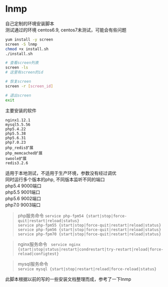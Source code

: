 # lnmp
自己定制的环境安装脚本  
测试通过的环境 centos6.9, centos7未测试，可能会有些问题  

```bash
yum install -y screen
screen -S lnmp
chmod +x install.sh
./install.sh

# 查看screen列表
screen -ls
# 这里有screen的id

# 恢复screen
screen -r [screen_id]

# 退出screen
exit
```

主要安装的软件
```
nginx1.12.1
mysql5.5.56
php5.4.22
php5.5.38
php5.6.31
php7.0.23
php_redis扩展
php_memcached扩展
swoole扩展
redis3.2.6
```

适用于本地测试，不适用于生产环境，参数没有经过调优  
同时运行多个版本的php, 不同版本监听不同的端口  
php5.4 9000端口  
php5.5 9001端口  
php5.6 9002端口  
php7.0 9003端口  

> php服务命令 
`service php-fpm54 {start|stop|force-quit|restart|reload|status}`  
`service php-fpm55 {start|stop|force-quit|restart|reload|status}`  
`service php-fpm56 {start|stop|force-quit|restart|reload|status}`  
`service php-fpm70 {start|stop|force-quit|restart|reload|status}`  

> nginx服务命令  
`service nginx {start|stop|status|restart|condrestart|try-restart|reload|force-reload|configtest}`

> mysql服务命令  
`service mysql {start|stop|restart|reload|force-reload|status}`

此脚本根据以前的写的一些安装文档整理而成，参考了一下lnmp
